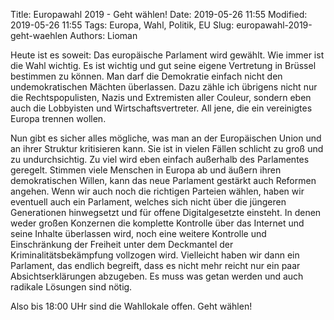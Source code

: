 Title: Europawahl 2019 - Geht wählen!
Date: 2019-05-26 11:55
Modified: 2019-05-26 11:55
Tags: Europa, Wahl, Politik, EU
Slug: europawahl-2019-geht-waehlen
Authors: Lioman

Heute ist es soweit: Das europäische Parlament wird gewählt. Wie immer ist die Wahl wichtig. Es ist wichtig und gut seine eigene Vertretung in Brüssel bestimmen zu können.
Man darf die Demokratie einfach nicht den undemokratischen Mächten überlassen. Dazu zähle ich übrigens nicht nur die Rechtspopulisten, Nazis und Extremisten aller Couleur, sondern eben auch die Lobbyisten und Wirtschaftsvertreter. All jene, die ein vereinigtes Europa trennen wollen.

Nun gibt es sicher alles mögliche, was man an der Europäischen Union und an ihrer Struktur kritisieren kann. Sie ist in vielen Fällen schlicht zu groß und zu undurchsichtig. Zu viel wird eben einfach außerhalb des Parlamentes geregelt.
Stimmen viele Menschen in Europa ab und äußern ihren demokratischen Willen, kann das neue Parlament gestärkt auch Reformen angehen.
Wenn wir auch noch die richtigen Parteien wählen, haben wir eventuell auch ein Parlament, welches sich nicht über die jüngeren Generationen hinwegsetzt und für offene Digitalgesetzte einsteht. In denen weder großen Konzernen die komplette Kontrolle über das Internet und seine Inhalte überlassen wird, noch eine weitere Kontrolle und Einschränkung der Freiheit unter dem Deckmantel der Kriminalitätsbekämpfung vollzogen wird.
Vielleicht haben wir dann ein Parlament, das endlich begreift, dass es nicht mehr reicht nur ein paar Absichtserklärungen abzugeben. Es muss was getan werden und auch radikale Lösungen sind nötig.

Also bis 18:00 UHr sind die Wahllokale offen. Geht wählen!
